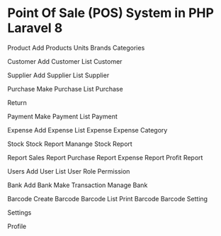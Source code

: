 # Point Of Sale (POS) System in PHP Laravel 8

Product
    Add
    Products
    Units
    Brands
    Categories

Customer
    Add Customer
    List Customer

Supplier
    Add Supplier
    List Supplier

Purchase
    Make Purchase
    List Purchase

Return

Payment
    Make Payment
    List Payment

Expense
    Add Expense
    List Expense
    Expense Category

Stock
    Stock Report
    Manange Stock Report

Report
    Sales Report
    Purchase Report
    Expense Report
    Profit Report

Users
    Add User
    List User
    Role Permission

Bank
    Add Bank
    Make Transaction
    Manage Bank
    
Barcode
    Create Barcode
    Barcode List
    Print Barcode
    Barcode Setting

Settings

Profile
